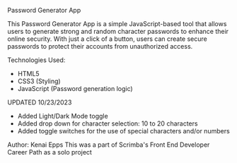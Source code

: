 Password Generator App

This Password Generator App is a simple JavaScript-based tool that allows users to generate strong and random character passwords to enhance their online security. With just a click of a button, users can create secure passwords to protect their accounts from unauthorized access.

Technologies Used:
- HTML5
- CSS3 (Styling)
- JavaScript (Password generation logic)

UPDATED 10/23/2023
- Added Light/Dark Mode toggle
- Added drop down for character selection: 10 to 20 characters
- Added toggle switches for the use of special characters and/or numbers

Author: Kenai Epps
This was a part of Scrimba's Front End Developer Career Path as a solo project
